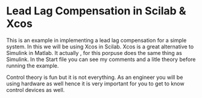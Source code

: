 # Lead Lag Compensation in Scilab & Xcos

This is an example in implementing a lead lag compensation for a simple system. In this we will be using Xcos in Scilab. Xcos is a great alternative to Simulink in Matlab. It actually , for this porpuse does the same thing as Simulink. In the Start file you can see my comments and a litle theory before running the example.

Control theory is fun but it is not everything. As an engineer you will be using hardware as well hence it is very important for you to get to know control devices as well.
